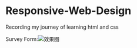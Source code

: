 # Responsive-Web-Design
Recording my journey of learning html and css

Survey Form:![效果图](https://user-images.githubusercontent.com/101373296/217511582-443a6a02-e50f-4235-a133-9fea7472deac.png)

